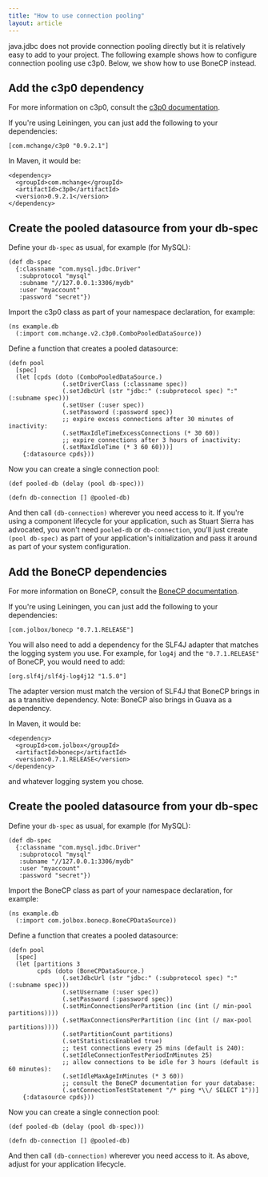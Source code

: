 ```yaml
---
title: "How to use connection pooling"
layout: article
---
```


java.jdbc does not provide connection pooling directly but it is relatively
easy to add to your project. The following example shows how to configure
connection pooling use c3p0. Below, we show how to use BoneCP instead.

## Add the c3p0 dependency

For more information on c3p0, consult the [c3p0
documentation](http://www.mchange.com/projects/c3p0/).

If you're using Leiningen, you can just add the following to your dependencies:

    [com.mchange/c3p0 "0.9.2.1"]

In Maven, it would be:

    <dependency>
      <groupId>com.mchange</groupId>
      <artifactId>c3p0</artifactId>
      <version>0.9.2.1</version>
    </dependency>

## Create the pooled datasource from your db-spec

Define your `db-spec` as usual, for example (for MySQL):

    (def db-spec
      {:classname "com.mysql.jdbc.Driver"
       :subprotocol "mysql"
       :subname "//127.0.0.1:3306/mydb"
       :user "myaccount"
       :password "secret"})

Import the c3p0 class as part of your namespace declaration, for example:

    (ns example.db
      (:import com.mchange.v2.c3p0.ComboPooledDataSource))

Define a function that creates a pooled datasource:

    (defn pool
      [spec]
      (let [cpds (doto (ComboPooledDataSource.)
                   (.setDriverClass (:classname spec))
                   (.setJdbcUrl (str "jdbc:" (:subprotocol spec) ":" (:subname spec)))
                   (.setUser (:user spec))
                   (.setPassword (:password spec))
                   ;; expire excess connections after 30 minutes of inactivity:
                   (.setMaxIdleTimeExcessConnections (* 30 60))
                   ;; expire connections after 3 hours of inactivity:
                   (.setMaxIdleTime (* 3 60 60)))]
        {:datasource cpds}))

Now you can create a single connection pool:

    (def pooled-db (delay (pool db-spec)))

    (defn db-connection [] @pooled-db)

And then call `(db-connection)` wherever you need access to it. If you're using
a component lifecycle for your application, such as Stuart Sierra has
advocated, you won't need `pooled-db` or `db-connection`, you'll just create
`(pool db-spec)` as part of your application's initialization and pass it
around as part of your system configuration.

## Add the BoneCP dependencies

For more information on BoneCP, consult the [BoneCP
documentation](http://jolbox.com).

If you're using Leiningen, you can just add the following to your dependencies:

    [com.jolbox/bonecp "0.7.1.RELEASE"]

You will also need to add a dependency for the SLF4J adapter that matches the
logging system you use. For example, for `log4j` and the `"0.7.1.RELEASE"` of
BoneCP, you would need to add:

    [org.slf4j/slf4j-log4j12 "1.5.0"]

The adapter version must match the version of SLF4J that BoneCP brings in as a
transitive dependency. Note: BoneCP also brings in Guava as a dependency.

In Maven, it would be:

    <dependency>
      <groupId>com.jolbox</groupId>
      <artifactId>bonecp</artifactId>
      <version>0.7.1.RELEASE</version>
    </dependency>

and whatever logging system you chose.

## Create the pooled datasource from your db-spec

Define your `db-spec` as usual, for example (for MySQL):

    (def db-spec
      {:classname "com.mysql.jdbc.Driver"
       :subprotocol "mysql"
       :subname "//127.0.0.1:3306/mydb"
       :user "myaccount"
       :password "secret"})

Import the BoneCP class as part of your namespace declaration, for example:

    (ns example.db
      (:import com.jolbox.bonecp.BoneCPDataSource))

Define a function that creates a pooled datasource:

    (defn pool
      [spec]
      (let [partitions 3
            cpds (doto (BoneCPDataSource.)
                   (.setJdbcUrl (str "jdbc:" (:subprotocol spec) ":" (:subname spec)))
                   (.setUsername (:user spec))
                   (.setPassword (:password spec))
                   (.setMinConnectionsPerPartition (inc (int (/ min-pool partitions))))
                   (.setMaxConnectionsPerPartition (inc (int (/ max-pool partitions))))
                   (.setPartitionCount partitions)
                   (.setStatisticsEnabled true)
                   ;; test connections every 25 mins (default is 240):
                   (.setIdleConnectionTestPeriodInMinutes 25)
                   ;; allow connections to be idle for 3 hours (default is 60 minutes):
                   (.setIdleMaxAgeInMinutes (* 3 60))
                   ;; consult the BoneCP documentation for your database:
                   (.setConnectionTestStatement "/* ping *\\/ SELECT 1"))]
        {:datasource cpds}))

Now you can create a single connection pool:

    (def pooled-db (delay (pool db-spec)))

    (defn db-connection [] @pooled-db)

And then call `(db-connection)` wherever you need access to it. As above,
adjust for your application lifecycle.

